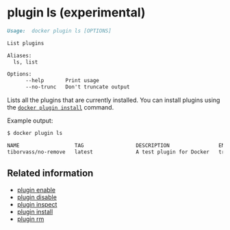 <!--[metadata]>
+++
title = "plugin ls"
description = "The plugin ls command description and usage"
keywords = ["plugin, list"]
advisory = "experimental"
[menu.main]
parent = "smn_cli"
+++
<![end-metadata]-->

# plugin ls (experimental)

```markdown
Usage:  docker plugin ls [OPTIONS]

List plugins

Aliases:
  ls, list

Options:
      --help	   Print usage
      --no-trunc   Don't truncate output
```

Lists all the plugins that are currently installed. You can install plugins
using the [`docker plugin install`](plugin_install.md) command.

Example output:

```bash
$ docker plugin ls

NAME                  TAG                 DESCRIPTION                ENABLED
tiborvass/no-remove   latest              A test plugin for Docker   true
```

## Related information

* [plugin enable](plugin_enable.md)
* [plugin disable](plugin_disable.md)
* [plugin inspect](plugin_inspect.md)
* [plugin install](plugin_install.md)
* [plugin rm](plugin_rm.md)
